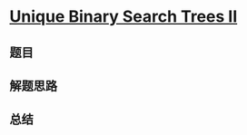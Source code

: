 # [Unique Binary Search Trees II](https://leetcode.com/problems/unique-binary-search-trees-ii/)

## 题目


## 解题思路


## 总结


